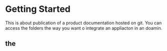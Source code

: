# Getting Started 
This is about publication of a product documentation hosted on git. You can access the folders the way you want o integrate an appliacton in  an doamin.
## the


